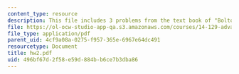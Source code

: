 ```yaml
---
content_type: resource
description: This file includes 3 problems from the text book of "Bolton and Dewatripont".
file: https://ol-ocw-studio-app-qa.s3.amazonaws.com/courses/14-129-advanced-contract-theory-spring-2005/496bf67d2f58e59d884bb6ce7b3dba86_hw2.pdf
file_type: application/pdf
parent_uid: 4cf9a08a-0275-f957-365e-6967e64dc491
resourcetype: Document
title: hw2.pdf
uid: 496bf67d-2f58-e59d-884b-b6ce7b3dba86
---
```

